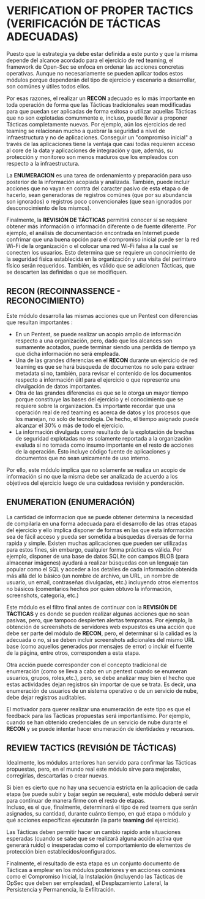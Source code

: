 # VERIFICATION OF PROPER TACTICS (VERIFICACIÓN DE TÁCTICAS ADECUADAS)

Puesto que la estrategia ya debe estar definida a este punto y que la misma depende del alcance acordado para el ejercicio de red teaming, el framework de Open-Sec se enfoca en ordenar las acciones concretas operativas.
Aunque no necesariamente se pueden aplicar todos estos módulos porque dependerán del tipo de ejercicio y escenario a desarrollar, son comúnes y útiles todos ellos.

Por esas razones, el realizar un **RECON** adecuado es lo más importante en toda operación de forma que las Tácticas tradicionales sean modificadas para que puedan ser aplicadas de forma exitosa o utilizar aquellas Tácticas que no son explotadas comunmente e, incluso, puede llevar a proponer Tácticas completamente nuevas.
Por ejemplo, aún los ejercicios de red teaming se relacionan mucho a quebrar la seguridad a nivel de infraestructura y no de aplicaciones.  Conseguir un "compromiso inicial" a través de las aplicaciones tiene la ventaja que casi todas requieren acceso al core de la data y aplicaciones de integración y que, además, su protección y monitoreo son menos maduros que los empleados con respecto a la infraestructura.

La **ENUMERACION** es una tarea de ordenamiento y preparación para uso posterior de la información acopiada y analizada. 
También, puede incluir acciones que no vayan en contra del caracter pasivo de esta etapa o de hacerlo, sean generadoras de registros comúnes (que por su abundancia son ignorados) o registros poco convencionales (que sean ignorados por desconocimiento de los mismos).

Finalmente, la **REVISIÓN DE TÁCTICAS** permitirá conocer sí se requiere obtener más información o información diferente o de fuente diferente.  Por ejemplo, el análisis de documentación encontrada en Internet puede confrimar que una buena opción para el compromiso inicial puede ser la red Wi-Fi de la organización o el colocar una red Wi-Fi falsa a la cual se conecten los usuarios.  Esto determina que se requiere un conocimiento de la seguridad física establecida en la organización y una visita del perímtero físico serán requeridos.
También, es válido que se adicionen Tácticas, que se descarten las definidas o que se modifiquen.

## RECON (RECOINNASSENCE - RECONOCIMIENTO)

Este módulo desarrolla las mismas acciones que un Pentest con diferencias que resultan importantes :

- En un Pentest, se puede realizar un acopio amplio de información respecto a una organización, pero, dado que los alcances son sumamente acotados, puede terminar siendo una perdida de tiempo ya que dicha información no será empleada.
- Una de las grandes diferencias en el **RECON** durante un ejercicio de red teaming es que se hará búsqueda de documentos no solo para extraer metadata si no, también, para revisar el contenido de los documentos respecto a información úitl para el ejercicio o que represente una divulgación de datos importantes.
- Otra de las grandes diferencias es que se le otorga un mayor tiempo porque constituye las bases del ejercicio y el conocimiento que se requiere sobre la organización.  Es importante recordar que una operación real de red teaming es acerca de datos y los procesos que los manejan, no solo de tecnología.  De hecho, el tiempo asignado puede alcanzar el 30% o más de todo el ejercicio.
- La información divulgada como resultado de la explotación de brechas de seguridad explotadas no es solamente reportada a la organización evaluda si no tomada como insumo importante en el resto de acciones de la operación. Esto incluye código fuente de aplicaciones y documentos que no sean unicamente de uso interno.

Por ello, este módulo implica que no solamente se realiza un acopio de información si no que la misma debe ser analizada de acuerdo a los objetivos del ejercicio luego de una cuidadosa revisión y ponderación.

## ENUMERATION (ENUMERACIÓN)

La cantidad de informacion que se puede obtener determina la necesidad de compilarla en una forma adecuada para el desarrollo de las otras etapas del ejercicio y ello implica disponer de formas en las que esta información sea de fácil acceso y pueda ser sometida a búsquedas diversas de forma rapida y simple.
Existen muchas aplicaciones que pueden ser utilizadas para estos fines, sin embargo, cualquier forma práctica es válida.  Por ejemplo, disponer de una base de datos SQLite con campos BLOB (para almacenar imágenes) ayudará a realizar búsquedas con un lenguaje tan popular como el SQL y acceder a los detalles de cada información obtenida más allá del lo básico (un nombre de archivo, un URL, un nombre de usuario, un email, contraseñas divulgadas, etc.) incluyendo otros elementos no básicos (comentarios hechos por quien obtuvo la información, screenshots, categoría, etc.)

Este módulo es el filtro final antes de continuar con la **REVISIÓN DE TÁCTICAS** y es donde se pueden realizar algunas acciones que no sean pasivas, pero, que tampoco despierten alertas tempranas.
Por ejemplo, la obtención de screenshots de servidores web expuestos es una acción que debe ser parte del módulo de **RECON**, pero, el determinar si la calidad es la adecuada o no, si se deben incluir screenshots adicionales del mismo URL base (como aquellos generados por mensajes de error) o incluir el fuente de la página, entre otros, corresponden a esta etapa.

Otra acción puede corresponder con el concepto tradicional de enumeración (como se lleva a cabo en un pentest cuando se enumeran usuarios, grupos, roles,etc.), pero, se debe analizar muy bien el hecho que estas actividades dejan registros sin importar de que se trata.  Es decir, una enumeración de usuarios de un sistema operativo o de un servicio de nube, debe dejar registros auditables.

El motivador para querer realizar una enumeración de este tipo es que el feedback para las Tácticas propuestas será importantísimo. Por ejemplo, cuando se han obtenido credenciales de un servicio de nube durante el **RECON** y se puede intentar hacer enumeración de identidades y recursos.

## REVIEW TACTICS (REVISIÓN DE TÁCTICAS)

Idealmente, los módulos anteriores han servido para confirmar las Tácticas propuestas, pero, en el mundo real este módulo sirve para mejoralas, corregirlas, descartarlas o crear nuevas.

Si bien es cierto que no hay una secuencia estricta en la aplicacion de cada etapa (se puede subir y bajar según se requiera), este módulo deberá servir para continuar de manera firme con el resto de etapas.  
Incluso, es el que, finalmente, determinará el tipo de red teamers que serán asignados, su cantidad, durante cuánto tiempo, en qué etapa o módulo y qué acciones específicas ejecutarán (la parte **teaming** del ejercicio).

Las Tácticas deben permitir hacer un cambio rapido ante situaciones esperadas (cuando se sabe que se realizará alguna acción activa que generará ruido) o inesperadas como el comportamiento de elementos de protección bien establecidos/configurados.

Finalmente, el resultado de esta etapa es un conjunto documento de Tácticas a emplear en los módulos posteriores y en acciones comúnes como el Compromiso Inicial, la Instalación (incluyendo las Tácticas de OpSec que deben ser empleadas), el Desplazamiento Lateral, la Persistencia y Permanencia, la Exfiltración.
